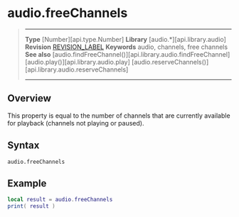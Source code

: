 
# audio.freeChannels

> --------------------- ------------------------------------------------------------------------------------------
> __Type__              [Number][api.type.Number]
> __Library__           [audio.*][api.library.audio]
> __Revision__          [REVISION_LABEL](REVISION_URL)
> __Keywords__          audio, channels, free channels
> __See also__          [audio.findFreeChannel()][api.library.audio.findFreeChannel]
>								[audio.play()][api.library.audio.play]
>								[audio.reserveChannels()][api.library.audio.reserveChannels]
> --------------------- ------------------------------------------------------------------------------------------


## Overview

This property is equal to the number of channels that are currently available for playback (channels not playing or paused).

## Syntax

	audio.freeChannels


## Example

`````lua
local result = audio.freeChannels
print( result )
`````
